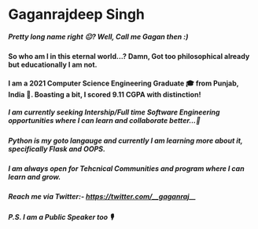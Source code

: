 # Gaganrajdeep Singh
##### Pretty long name right 😐? Well, Call me Gagan then :)

#### So who am I in this eternal world...? Damn, Got too philosophical already but educationally I am not.
#### I am a 2021 Computer Science Engineering Graduate 🎓 from Punjab, India 💖. Boasting a bit, I scored 9.11 CGPA with distinction!

##### I am currently seeking Intership/Full time Software Engineering opportunities where I can learn and collaborate better...💼
##### Python is my goto langauge and currently I am learning more about it, specifically Flask and OOPS.

##### I am always open for Tehcnical Communities and program where I can learn and grow.
##### Reach me via Twitter:- https://twitter.com/__gaganraj__

##### P.S. I am a Public Speaker too 🎙


<!--
**git-gagan/git-gagan** is a ✨ _special_ ✨ repository because its `README.md` (this file) appears on your GitHub profile.

Here are some ideas to get you started:

- 🔭 I’m currently working on ...
- 🌱 I’m currently learning ...
- 👯 I’m looking to collaborate on ...
- 🤔 I’m looking for help with ...
- 💬 Ask me about ...
- 📫 How to reach me: ...
- 😄 Pronouns: ...
- ⚡ Fun fact: ...
-->

